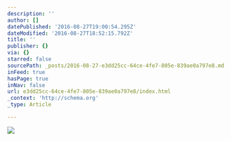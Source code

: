 ```yaml
---
description: ''
author: []
datePublished: '2016-08-27T19:00:54.295Z'
dateModified: '2016-08-27T18:52:15.792Z'
title: ''
publisher: {}
via: {}
starred: false
sourcePath: _posts/2016-08-27-e3dd25cc-64ce-4fe7-805e-839ae0a797e8.md
inFeed: true
hasPage: true
inNav: false
url: e3dd25cc-64ce-4fe7-805e-839ae0a797e8/index.html
_context: 'http://schema.org'
_type: Article

---
```

![](https://the-grid-user-content.s3-us-west-2.amazonaws.com/d99f0b68-aa35-4912-b89a-23a298b9692b.jpg)